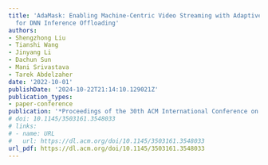 ```yaml
---
title: 'AdaMask: Enabling Machine-Centric Video Streaming with Adaptive Frame Masking
  for DNN Inference Offloading'
authors:
- Shengzhong Liu
- Tianshi Wang
- Jinyang Li
- Dachun Sun
- Mani Srivastava
- Tarek Abdelzaher
date: '2022-10-01'
publishDate: '2024-10-22T21:14:10.129021Z'
publication_types:
- paper-conference
publication: '*Proceedings of the 30th ACM International Conference on Multimedia*'
# doi: 10.1145/3503161.3548033
# links:
# - name: URL
#   url: https://dl.acm.org/doi/10.1145/3503161.3548033
url_pdf: https://dl.acm.org/doi/10.1145/3503161.3548033
---
```

